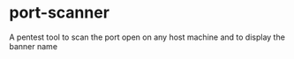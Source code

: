 # port-scanner
A pentest tool to scan the port open on any host machine and to  display the banner name


